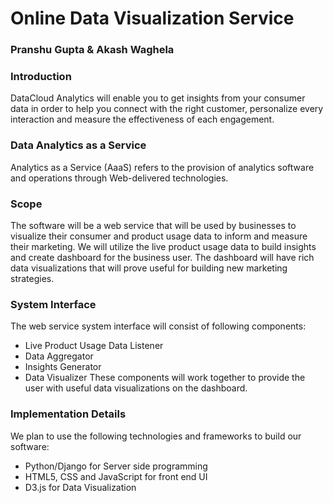 # Online Data Visualization Service
### Pranshu Gupta & Akash Waghela

### Introduction
DataCloud Analytics will enable you to get insights from your consumer data in order to help you connect with the right customer, personalize every interaction and measure the effectiveness of each engagement.

### Data Analytics as a Service
Analytics as a Service (AaaS) refers to the provision of analytics software and operations through Web-delivered technologies. 

### Scope
The software will be a web service that will be used by businesses to visualize their consumer and product usage data to inform and measure their marketing. We will utilize the live product usage data to build insights and create dashboard for the business user. The dashboard will have rich data visualizations that will prove useful for building new marketing strategies. 


### System Interface
The web service system interface will consist of following components:
* Live Product Usage Data Listener
* Data Aggregator
* Insights Generator
* Data Visualizer 
These components will work together to provide the user with useful data visualizations on the dashboard.

### Implementation Details
We plan to use the following technologies and frameworks to build our software:
* Python/Django for Server side programming
* HTML5, CSS and JavaScript for front end UI
* D3.js for Data Visualization 
